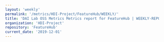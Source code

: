 ```yaml
---
layout: 'weekly'
permalink: '/metrics/HDI-Project/FeatureHub/WEEKLY/'
title: 'DAI Lab OSS Metrics Metrics report for FeatureHub | WEEKLY-REPORT-2019-12-01'
organization: 'HDI-Project'
repository: 'FeatureHub'
current_date: '2019-12-01'
---
```

